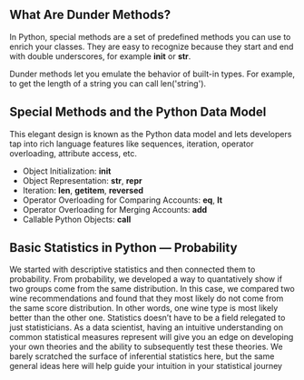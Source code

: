 ## What Are Dunder Methods?
In Python, special methods are a set of predefined methods you can use to enrich your classes. They are easy to recognize because they start and end with double underscores, for example __init__ or __str__.

 Dunder methods let you emulate the behavior of built-in types. For example, to get the length of a string you can call len('string').

## Special Methods and the Python Data Model
This elegant design is known as the Python data model and lets developers tap into rich language features like sequences, iteration, operator overloading, attribute access, etc.

- Object Initialization: __init__
- Object Representation: __str__, __repr__
- Iteration: __len__, __getitem__, __reversed__
- Operator Overloading for Comparing Accounts: __eq__, __lt__
- Operator Overloading for Merging Accounts: __add__
-  Callable Python Objects: __call__


## Basic Statistics in Python — Probability

We started with descriptive statistics and then connected them to probability. From probability, we developed a way to quantatively show if two groups come from the same distribution. In this case, we compared two wine recommendations and found that they most likely do not come from the same score distribution. In other words, one wine type is most likely better than the other one. Statistics doesn’t have to be a field relegated to just statisticians. As a data scientist, having an intuitive understanding on common statistical measures represent will give you an edge on developing your own theories and the ability to subsequently test these theories. We barely scratched the surface of inferential statistics here, but the same general ideas here will help guide your intuition in your statistical journey